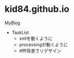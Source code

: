 kid84.github.io
===============

MyBlog

* TaskList
	- xmlを動くように
	- processingが動くように
	- #fff背景でリデザイン
